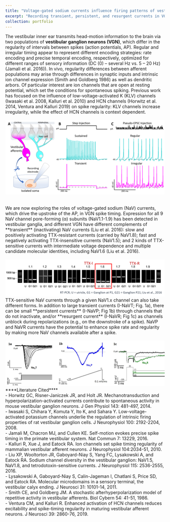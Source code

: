 ```yaml
---
title: "Voltage-gated sodium currents influence firing patterns of vestibular afferents"
excerpt: "Recording transient, persistent, and resurgent currents in VGN<br/><img src='/images/NaV Currents.jpg'>"
collection: portfolio
---
```


The vestibular inner ear transmits head-motion information to the brain via two populations of **vestibular ganglion neurons (VGN)**, which differ in the regularity of intervals between spikes (action potentials, AP). Regular and irregular timing appear to represent different encoding strategies: rate encoding and precise temporal encoding, respectively, optimized for different ranges of sensory information (DC (0) – several Hz vs. 5 – 20 Hz) (Jamali et al. 2016)). In vivo, regularity differences between afferent populations may arise through differences in synaptic inputs and intrinsic ion channel expression (Smith and Goldberg 1986) as well as dendritic arbors. Of particular interest are ion channels that are open at resting potential, which set the conditions for spontaneous spiking. Previous work has focused on the influence of low-voltage-activated K (KLV) channels (Iwasaki et al. 2008, Kalluri et al. 2010) and HCN channels (Horwitz et al. 2014, Ventura and Kalluri 2019) on spike regularity: KLV channels increase irregularity, while the effect of HCN channels is context dependent.
<br/>
<br/><img src='/images/VGN review fig.png'>

<br/>
We are now exploring the roles of voltage-gated sodium (NaV) currents, which drive the upstroke of the AP, in VGN spike timing. Expression for all 9 NaV channel pore-forming (α) subunits (NaV1.1-1.9) has been detected in vestibular ganglia, and different VGN have different complements of **transient** (inactivating) NaV currents (Liu et al. 2016): slow and positively activating TTX-resistant currents (carried by NaV1.8); fast and negatively activating TTX-insensitive currents (NaV1.5); and 2 kinds of TTX-sensitive currents with intermediate voltage dependence and multiple candidate molecular identities, including NaV1.6 (Liu et al. 2016).
<br/>
<br/><img src='/images/rtPCRLiu2016.png'>

<br/>
TTX-sensitive NaV currents through a given NaV1.x channel can also take different forms. In addition to large transient currents (I-NaVT; Fig. 1a), there can be small **persistent currents** (I-NaVP; Fig 1b) through channels that do not inactivate, and/or **resurgent current** (I-NaVR; Fig 1c) as channels unblock during repolarizations (e.g., on the downstroke of a spike). NaVP and NaVR currents have the potential to enhance spike rate and regularity by making more NaV channels available after a spike.
<br/>
<br/><img src='/images/NaV Currents.jpg'>

<br/>
****Literature Cited****<br/>
- Horwitz GC, Risner-Janiczek JR, and Holt JR. Mechanotransduction and hyperpolarization-activated currents contribute to spontaneous activity in mouse vestibular ganglion neurons. J Gen Physiol 143: 481-497, 2014. <br/>
- Iwasaki S, Chihara Y, Komuta Y, Ito K, and Sahara Y. Low-voltage-activated potassium channels underlie the regulation of intrinsic firing properties of rat vestibular ganglion cells. J Neurophysiol 100: 2192-2204, 2008. <br/>
- Jamali M, Chacron MJ, and Cullen KE. Self-motion evokes precise spike timing in the primate vestibular system. Nat Commun 7: 13229, 2016. <br/>
- Kalluri R, Xue J, and Eatock RA. Ion channels set spike timing regularity of mammalian vestibular afferent neurons. J Neurophysiol 104:2034-51, 2010. <br/>
- Liu XP, Wooltorton JR, Gaboyard-Niay S, Yang FC, Lysakowski A, and Eatock RA. Sodium channel diversity in the vestibular ganglion: NaV1.5, NaV1.8, and tetrodotoxin-sensitive currents. J Neurophysiol 115: 2536-2555, 2016. <br/>
- Lysakowski A, Gaboyard-Niay S, Calin-Jageman I, Chatlani S, Price SD, and Eatock RA. Molecular microdomains in a sensory terminal, the vestibular calyx ending. J Neurosci 31: 10101-14, 2011.<br/>
- Smith CE, and Goldberg JM. A stochastic afterhyperpolarization model of repetitive activity in vestibular afferents. Biol Cybern 54: 41-51, 1986.<br/>
- Ventura CM, and Kalluri R. Enhanced activation of HCN channels reduces excitability and spike-timing regularity in maturing vestibular afferent neurons. J Neurosci 39: 2860-76, 2019.<br/>
